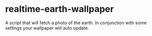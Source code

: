 realtime-earth-wallpaper
========================

A script that will fetch a photo of the earth. In conjunction with some settings your wallpaper will auto update. 
